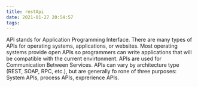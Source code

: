```yaml
---
title: restApi
date: 2021-01-27 20:54:57
tags:
---
```


API stands for Application Programming Interface.
There are many types of APIs for operating systems, applications, or websites. Most operating systems provide open APIs so programmers can write applications that will be compatible with the current envirtonment. 
APIs are used for Communication Between Services.
APIs can vary by architecture type (REST, SOAP, RPC, etc.), but are generally fo rone of three purposes:
System APIs, process APIs, exprerience APIs.


